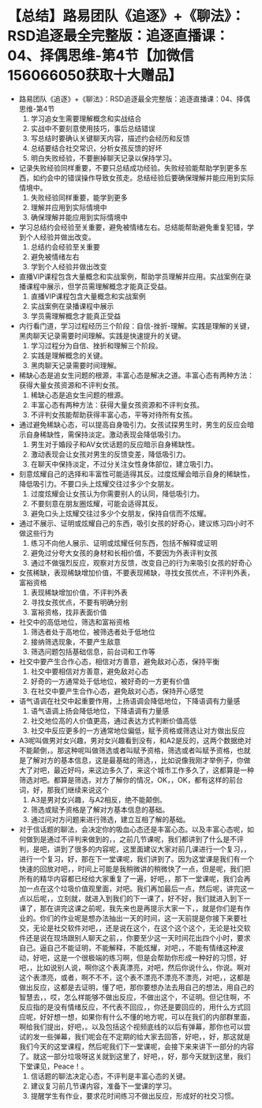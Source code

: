 # 【总结】路易团队《追逐》+《聊法》：RSD追逐最全完整版：追逐直播课：04、择偶思维-第4节【加微信156066050获取十大赠品】

-   路易团队《追逐》+《聊法》：RSD追逐最全完整版：追逐直播课：04、择偶思维-第4节
    1.  学习追女生需要理解概念和实战结合
    2.  实战中不要刻意使用技巧，事后总结错误
    3.  写总结时要确认关键聊天内容，描述约会经历和反馈
    4.  总结要结合社交常识，分析女孩反馈的好坏
    5.  明白失败经验，不要删掉聊天记录以保持学习。
-   记录失败经验同样重要，不要只总结成功经验。失败经验能帮助学到更多东西，如约会中的错误操作导致女孩走。总结经验后要确保理解并能应用到实际情境中。
    1.  失败经验同样重要，能学到更多
    2.  理解并应用到实际情境中
    3.  确保理解并能应用到实际情境中
-   学习总结约会经验至关重要，避免被情绪左右。总结能帮助避免重复犯错，学到个人经验并做出改变。
    1.  总结约会经验至关重要
    2.  避免被情绪左右
    3.  学到个人经验并做出改变
-   直播VIP课程包含大量概念和实战案例，帮助学员理解并应用。实战案例在录播课程中展示，但学员需理解概念才能真正受益。
    1.  直播VIP课程包含大量概念和实战案例
    2.  实战案例在录播课程中展示
    3.  学员需理解概念才能真正受益
-   内行看门道，学习过程经历三个阶段：自信-挫折-理解。实践是理解的关键，黑肉聊天记录需要时间理解。实践是快速提升的关键。
    1.  学习过程分为自信、挫折和理解三个阶段。
    2.  实践是理解概念的关键。
    3.  黑肉聊天记录需要时间理解。
-   稀缺心态是追女生问题的根源，丰富心态是解决之道。丰富心态有两种方法：获得大量女孩资源和不评判女孩。
    1.  稀缺心态是追女生问题的根源。
    2.  丰富心态有两种方法：获得大量女孩资源和不评判女孩。
    3.  不评判女孩能帮助获得丰富心态，平等对待所有女孩。
-   通过避免稀缺心态，可以提高自身吸引力。女孩试探男生时，男生的反应会暗示自身稀缺性，需保持淡定。激动表现会降低吸引力。
    1.  男生对于婚段子和AV女优话题的反应暗示自身稀缺性。
    2.  激动表现会让女孩对男生的反馈变差，降低吸引力。
    3.  在聊天中保持淡定，不过分关注女性身体部位，建立吸引力。
-   刻意炫耀自己的选择和丰富性可能适得其反。过度炫耀会暗示自身的稀缺性，降低吸引力。不要口头上炫耀交往过多少个女朋友。
    1.  过度炫耀会让女孩认为你需要别人的认同，降低吸引力。
    2.  不要刻意在朋友圈炫耀，可能会适得其反。
    3.  避免口头上炫耀交往过多少个女朋友，保持自信而不炫耀。
-   通过不展示、证明或炫耀自己的东西，吸引女孩的好奇心，建议练习四小时不做这些行为
    1.  练习不向他人展示、证明或炫耀任何东西，包括不解释或证明
    2.  避免过分夸大女孩的身材和长相价值，不要因为外表评判女孩
    3.  通过不做强烈反应，观察对方反馈，改变自己的行为来吸引女孩的好奇心
-   女孩稀缺，表现稀缺增加价值，不要表现稀缺，寻找女孩优点，不评判外表，富裕资格
    1.  表现稀缺增加价值，不评判外表
    2.  寻找女孩优点，不要有明确分别
    3.  富裕资格，找非表面价值
-   社交中的高低地位，筛选和富裕资格
    1.  筛选者处于高地位，被筛选者处于低地位
    2.  接纳筛选现象，不要产生敌意
    3.  筛选问题包括基础信息，前台词和工作等
-   社交中要产生合作心态，相信对方善意，避免敌对心态，保持平衡
    1.  社交中要相信对方善意，避免敌对心态
    2.  好奇的一方通常处于低地位，被好奇的一方更有价值
    3.  在社交中要产生合作心态，避免敌对心态，保持开心感觉
-   语气语调在社交中起重要作用，上扬语调会降低地位，下降语调有力量感
    1.  语气语调上扬会降低地位，下降语调有力量感
    2.  社交地位高的人价值更高，通过表达方式判断价值高低
    3.  社交中反应更多的一方通常地位偏低，赋予资格或筛选让对方做出反应
-   A3呢叫做男对女兴趣，男对女兴趣看到没有，和A2是反的，这两个数据绝对不能颠倒，。那这种呢叫做筛选或者叫赋予资格，筛选或者叫赋予资格，也就是了解对方的基本信息，这是最基础的筛选，，比如说像我刚才举例子，你做大了对吧，最近好吗，来这边多久了，来这个城市工作多久了，这都算是一种筛选对吧。都算是筛选，对方了解你的情况，OK，，OK，都有这样的前台词，好，那我们继续来说这个
    1.  A3是男对女兴趣，与A2相反，绝不能颠倒。
    2.  筛选或赋予资格是了解对方基本信息的基础。
    3.  通过问对方问题来进行筛选，建立互相了解的基础。
-   对于信话题的聊法，会决定你的吸血心态还是丰富心态。以及丰富心态呢，如何做到是通过不评判来做到的，，之前几节课呢，我们都讲到了什么是不评判，是吧，讲到了很多的内容呢，这里面建议大家对前几课进行一个复习，，进行一个复习，好，那在下一堂课呢，我们讲到了。因为这堂课是我们有一个快速的回放对吧，，时间上可能是我稍微讲的稍微快了一点，但是呢，我们把所有的精华内容都已经给大家重复了一遍，好吧，，那下一堂课呢，我们会再加一点在这个垃圾价值观里面，对吧。我们再加最后一点，然后呢，讲完这一点以后呢，，立刻就，就进入到我们的下一课了，好不好，我们就进入到下一课了，那在讲完这课之前呢，我先来也是再提示大家一下，，就是你们是有作业的。你们的作业呢是想办法抽出一天的时间，这一天前提是你接下来要社交，无论是社交软件对吧，，还是说在这个，在这个这个这个，无论是社交软件还是说在现场跟别人聊天之前，，你要至少这一天时间花出四个小时，要求自己。逼自己不能证明，不能解释，不能炫耀，对吧，，不能有情绪这种波动，好吧，这是一个很极端的练习啊，但是会帮助你形成一种好的习惯，好吧，，比如说别人说，啊你这个表真漂亮，对吧，然后你说什么，你说。啊对这个表漂亮，或者，啊不不不，这个表不漂亮不漂亮不漂亮，对吧，，这都是做出反应，这都是去证明，懂了吧，那你要想办法去用自己的想法，用自己的智慧去，，哎，怎么样能够不做出反应，不做出这个，不证明。但记住啊，不反应指的是没有情绪反应，不代表不回应，，你还是要回应的，用什么方式回应呢，好好想一想，如果你有什么不懂的地方呢，可以在我们的内部群里面，啊给我们提出，好吧，。以及包括这个视频底线的以后有弹幕，那你也可以尝试的发一些弹幕，我们呢会在不定期的给大家去回答，好吧，，好，那这就是我们今天的这堂课程，然后呢我们下一堂课呢，会接下来来讲下一部分的内容了。就这一部分垃圾呀这关就到这里了，好吧，，好，那今天就到这里，我们下堂课见，Peace！。
    1.  信话题的聊法决定心态，不评判是丰富心态的关键。
    2.  建议复习前几节课内容，准备下一堂课的学习。
    3.  提醒学生有作业，要求花时间练习不做出反应，形成好的社交习惯。